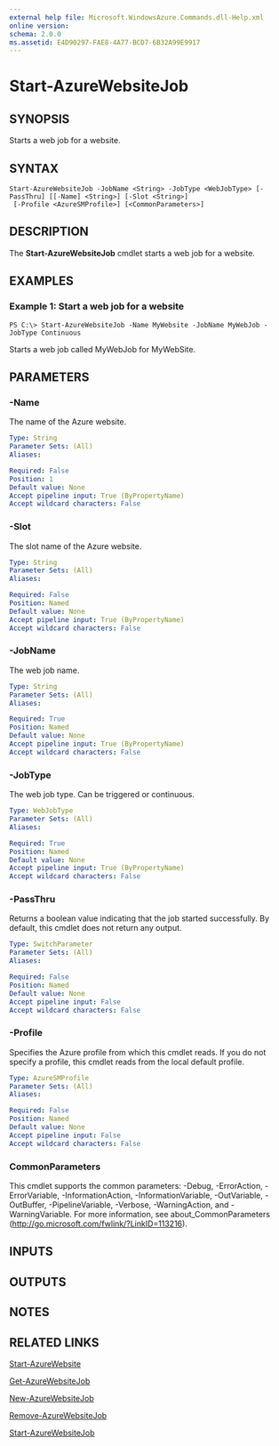 ```yaml
---
external help file: Microsoft.WindowsAzure.Commands.dll-Help.xml
online version: 
schema: 2.0.0
ms.assetid: E4D90297-FAE8-4A77-BCD7-6B32A99E9917
---
```


# Start-AzureWebsiteJob

## SYNOPSIS
Starts a web job for a website.

## SYNTAX

```
Start-AzureWebsiteJob -JobName <String> -JobType <WebJobType> [-PassThru] [[-Name] <String>] [-Slot <String>]
 [-Profile <AzureSMProfile>] [<CommonParameters>]
```

## DESCRIPTION
The **Start-AzureWebsiteJob** cmdlet starts a web job for a website.

## EXAMPLES

### Example 1: Start a web job for a website
```
PS C:\> Start-AzureWebsiteJob -Name MyWebsite -JobName MyWebJob -JobType Continuous
```

Starts a web job called MyWebJob for MyWebSite.

## PARAMETERS

### -Name
The name of the Azure website.

```yaml
Type: String
Parameter Sets: (All)
Aliases: 

Required: False
Position: 1
Default value: None
Accept pipeline input: True (ByPropertyName)
Accept wildcard characters: False
```

### -Slot
The slot name of the Azure website.

```yaml
Type: String
Parameter Sets: (All)
Aliases: 

Required: False
Position: Named
Default value: None
Accept pipeline input: True (ByPropertyName)
Accept wildcard characters: False
```

### -JobName
The web job name.

```yaml
Type: String
Parameter Sets: (All)
Aliases: 

Required: True
Position: Named
Default value: None
Accept pipeline input: True (ByPropertyName)
Accept wildcard characters: False
```

### -JobType
The web job type.
Can be triggered or continuous.

```yaml
Type: WebJobType
Parameter Sets: (All)
Aliases: 

Required: True
Position: Named
Default value: None
Accept pipeline input: True (ByPropertyName)
Accept wildcard characters: False
```

### -PassThru
Returns a boolean value indicating that the job started successfully.
By default, this cmdlet does not return any output.

```yaml
Type: SwitchParameter
Parameter Sets: (All)
Aliases: 

Required: False
Position: Named
Default value: None
Accept pipeline input: False
Accept wildcard characters: False
```

### -Profile
Specifies the Azure profile from which this cmdlet reads.
If you do not specify a profile, this cmdlet reads from the local default profile.

```yaml
Type: AzureSMProfile
Parameter Sets: (All)
Aliases: 

Required: False
Position: Named
Default value: None
Accept pipeline input: False
Accept wildcard characters: False
```

### CommonParameters
This cmdlet supports the common parameters: -Debug, -ErrorAction, -ErrorVariable, -InformationAction, -InformationVariable, -OutVariable, -OutBuffer, -PipelineVariable, -Verbose, -WarningAction, and -WarningVariable. For more information, see about_CommonParameters (http://go.microsoft.com/fwlink/?LinkID=113216).

## INPUTS

## OUTPUTS

## NOTES

## RELATED LINKS

[Start-AzureWebsite](./Start-AzureWebsite.md)

[Get-AzureWebsiteJob](./Get-AzureWebsiteJob.md)

[New-AzureWebsiteJob](./New-AzureWebsiteJob.md)

[Remove-AzureWebsiteJob](./Remove-AzureWebsiteJob.md)

[Start-AzureWebsiteJob](./Start-AzureWebsiteJob.md)


